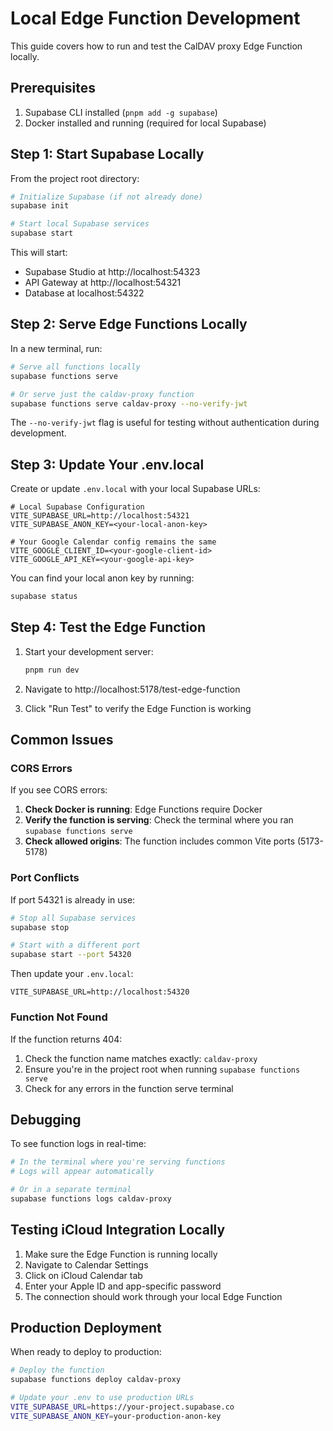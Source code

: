 # Local Edge Function Development

This guide covers how to run and test the CalDAV proxy Edge Function locally.

## Prerequisites

1. Supabase CLI installed (`pnpm add -g supabase`)
2. Docker installed and running (required for local Supabase)

## Step 1: Start Supabase Locally

From the project root directory:

```bash
# Initialize Supabase (if not already done)
supabase init

# Start local Supabase services
supabase start
```

This will start:
- Supabase Studio at http://localhost:54323
- API Gateway at http://localhost:54321
- Database at localhost:54322

## Step 2: Serve Edge Functions Locally

In a new terminal, run:

```bash
# Serve all functions locally
supabase functions serve

# Or serve just the caldav-proxy function
supabase functions serve caldav-proxy --no-verify-jwt
```

The `--no-verify-jwt` flag is useful for testing without authentication during development.

## Step 3: Update Your .env.local

Create or update `.env.local` with your local Supabase URLs:

```env
# Local Supabase Configuration
VITE_SUPABASE_URL=http://localhost:54321
VITE_SUPABASE_ANON_KEY=<your-local-anon-key>

# Your Google Calendar config remains the same
VITE_GOOGLE_CLIENT_ID=<your-google-client-id>
VITE_GOOGLE_API_KEY=<your-google-api-key>
```

You can find your local anon key by running:
```bash
supabase status
```

## Step 4: Test the Edge Function

1. Start your development server:
   ```bash
   pnpm run dev
   ```

2. Navigate to http://localhost:5178/test-edge-function

3. Click "Run Test" to verify the Edge Function is working

## Common Issues

### CORS Errors

If you see CORS errors:

1. **Check Docker is running**: Edge Functions require Docker
2. **Verify the function is serving**: Check the terminal where you ran `supabase functions serve`
3. **Check allowed origins**: The function includes common Vite ports (5173-5178)

### Port Conflicts

If port 54321 is already in use:

```bash
# Stop all Supabase services
supabase stop

# Start with a different port
supabase start --port 54320
```

Then update your `.env.local`:
```env
VITE_SUPABASE_URL=http://localhost:54320
```

### Function Not Found

If the function returns 404:

1. Check the function name matches exactly: `caldav-proxy`
2. Ensure you're in the project root when running `supabase functions serve`
3. Check for any errors in the function serve terminal

## Debugging

To see function logs in real-time:

```bash
# In the terminal where you're serving functions
# Logs will appear automatically

# Or in a separate terminal
supabase functions logs caldav-proxy
```

## Testing iCloud Integration Locally

1. Make sure the Edge Function is running locally
2. Navigate to Calendar Settings
3. Click on iCloud Calendar tab
4. Enter your Apple ID and app-specific password
5. The connection should work through your local Edge Function

## Production Deployment

When ready to deploy to production:

```bash
# Deploy the function
supabase functions deploy caldav-proxy

# Update your .env to use production URLs
VITE_SUPABASE_URL=https://your-project.supabase.co
VITE_SUPABASE_ANON_KEY=your-production-anon-key
```